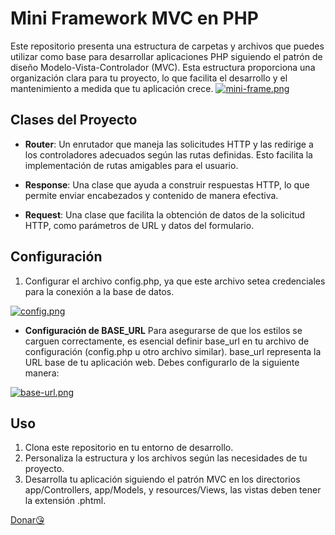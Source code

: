 
# Mini Framework MVC en PHP
Este repositorio presenta una estructura de carpetas y archivos que puedes utilizar como base para desarrollar aplicaciones PHP siguiendo el patrón de diseño Modelo-Vista-Controlador (MVC). Esta estructura proporciona una organización clara para tu proyecto, lo que facilita el desarrollo y el mantenimiento a medida que tu aplicación crece.
[![mini-frame.png](https://i.postimg.cc/SKf56hPB/mini-frame.png)](https://postimg.cc/Z90Vm14H)
## Clases del Proyecto
- __Router__: Un enrutador que maneja las solicitudes HTTP y las redirige a los controladores adecuados según las rutas definidas. Esto facilita la implementación de rutas amigables para el usuario.
- __Response__: Una clase que ayuda a construir respuestas HTTP, lo que permite enviar encabezados y contenido de manera efectiva.

- __Request__: Una clase que facilita la obtención de datos de la solicitud HTTP, como parámetros de URL y datos del formulario.

## Configuración

1. Configurar el archivo config.php, ya que este archivo setea credenciales para la conexión a la base de datos.

[![config.png](https://i.postimg.cc/D0QQ4v0D/config.png)](https://postimg.cc/BP6PdGxc)

- __Configuración de BASE_URL__
Para asegurarse de que los estilos se carguen correctamente, es esencial definir base_url en tu archivo de configuración (config.php u otro archivo similar). base_url representa la URL base de tu aplicación web. Debes configurarlo de la siguiente manera:

[![base-url.png](https://i.postimg.cc/28KJzTpZ/base-url.png)](https://postimg.cc/Xp9xLfYj)

## Uso 
1. Clona este repositorio en tu entorno de desarrollo.
2. Personaliza la estructura y los archivos según las necesidades de tu proyecto.
3. Desarrolla tu aplicación siguiendo el patrón MVC en los directorios app/Controllers, app/Models, y resources/Views, las vistas deben tener la extensión .phtml.


[Donar😘](https://www.paypal.me/detoditoeber23)
